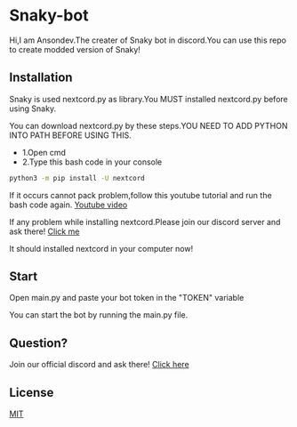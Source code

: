 # Snaky-bot

Hi,I am Ansondev.The creater of Snaky bot in discord.You can use this repo to create modded version of Snaky!

## Installation

Snaky is used nextcord.py as library.You MUST installed nextcord.py before using Snaky.

You can download nextcord.py by these steps.YOU NEED TO ADD PYTHON INTO PATH BEFORE USING THIS.

- 1.Open cmd
- 2.Type this bash code in your console
```bash
python3 -m pip install -U nextcord
```
If it occurs cannot pack problem,follow this youtube tutorial and run the bash code again. [Youtube video](https://youtu.be/jyHtVRgHWbU?si=3nF-naEoLBrPgCNK)

If any problem while installing nextcord.Please join our discord server and ask there! [Click me](https://discord.com/invite/GPRwYfYH6Y)  

It should installed nextcord in your computer now!

## Start

Open main.py and paste your bot token in the "TOKEN" variable

You can start the bot by running the main.py file.

## Question?

Join our official discord and ask there!
[Click here](https://discord.com/invite/GPRwYfYH6Y)

## License

[MIT](https://github.com/sunshinghin/Snaky-bot/blob/main/LICENSE)
